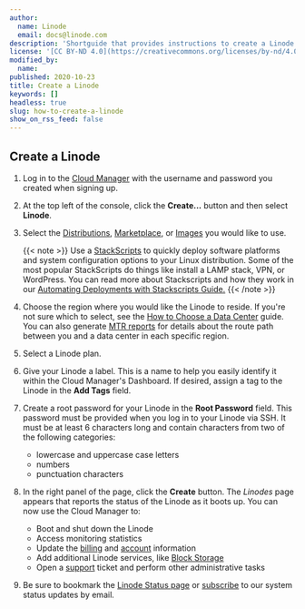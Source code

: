 ```yaml
---
author:
  name: Linode
  email: docs@linode.com
description: 'Shortguide that provides instructions to create a Linode'
license: '[CC BY-ND 4.0](https://creativecommons.org/licenses/by-nd/4.0)'
modified_by:
  name: 
published: 2020-10-23
title: Create a Linode
keywords: []
headless: true
slug: how-to-create-a-linode
show_on_rss_feed: false
---
```

## Create a Linode

1.  Log in to the [Cloud Manager](https://cloud.linode.com) with the username and password you created when signing up.

1.  At the top left of the console, click the **Create...** button and then select **Linode**.

1.  Select the [Distributions](/docs/quick-answers/linux/choosing-a-distribution/), [Marketplace](/docs/platform/one-click/how-to-use-one-click-apps-at-linode/), or [Images](/docs/platform/disk-images/linode-images/) you would like to use.

    {{< note >}}
Use a [StackScripts](http://www.linode.com/stackscripts) to quickly deploy software platforms and system configuration options to your Linux distribution. Some of the most popular StackScripts do things like install a LAMP stack, VPN, or WordPress. You can read more about Stackscripts and how they work in our [Automating Deployments with Stackscripts Guide.](/docs/platform/stackscripts/)
{{< /note >}}

1.  Choose the region where you would like the Linode to reside. If you're not sure which to select, see the [How to Choose a Data Center](/docs/platform/how-to-choose-a-data-center) guide. You can also generate [MTR reports](/docs/networking/diagnostics/diagnosing-network-issues-with-mtr/) for details about the route path between you and a data center in each specific region.

1. Select a Linode plan.

1.  Give your Linode a label. This is a name to help you easily identify it within the Cloud Manager's Dashboard. If desired, assign a tag to the Linode in the **Add Tags** field.

1. Create a root password for your Linode in the **Root Password** field. This password must be provided when you log in to your Linode via SSH. It must be at least 6 characters long and contain characters from two of the following categories:

    - lowercase and uppercase case letters
    - numbers
    - punctuation characters

1.  In the right panel of the page, click the **Create** button. The *Linodes* page appears that reports the status of the Linode as it boots up. You can now use the Cloud Manager to:

    * Boot and shut down the Linode
    * Access monitoring statistics
    * Update the [billing](/docs/platform/billing-and-support/billing-and-payments-new-manager/) and [account](/docs/platform/manager/accounts-and-passwords-new-manager/) information
    * Add additional Linode services, like [Block Storage](/docs/platform/block-storage/how-to-use-block-storage-with-your-linode-new-manager/)
    * Open a [support](/docs/platform/billing-and-support/support-new-manager/) ticket and perform other administrative tasks

1.  Be sure to bookmark the [Linode Status page](https://status.linode.com/) or [subscribe](/docs/platform/linode-status-page/) to our system status updates by email.


